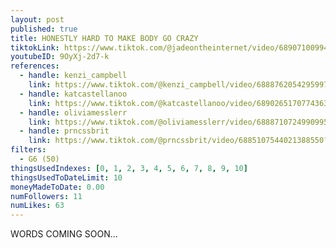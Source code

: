```yaml
---
layout: post
published: true
title: HONESTLY HARD TO MAKE BODY GO CRAZY
tiktokLink: https://www.tiktok.com/@jadeontheinternet/video/6890710099476663558?sender_device=pc&sender_web_id=6891999718790268421&is_from_webapp=1
youtubeID: 9OyXj-2d7-k
references:
  - handle: kenzi_campbell
    link: https://www.tiktok.com/@kenzi_campbell/video/6888762054295997698?sender_device=pc&sender_web_id=6891999718790268421&is_from_webapp=1
  - handle: katcastellanoo
    link: https://www.tiktok.com/@katcastellanoo/video/6890265170774363393?sender_device=pc&sender_web_id=6891999718790268421&is_from_webapp=1
  - handle: oliviamesslerr
    link: https://www.tiktok.com/@oliviamesslerr/video/6888710724990995717?sender_device=pc&sender_web_id=6891999718790268421&is_from_webapp=1
  - handle: prncssbrit
    link: https://www.tiktok.com/@prncssbrit/video/6885107544021388550?sender_device=pc&sender_web_id=6891999718790268421&is_from_webapp=1
filters:
  - G6 (50)
thingsUsedIndexes: [0, 1, 2, 3, 4, 5, 6, 7, 8, 9, 10]
thingsUsedToDateLimit: 10
moneyMadeToDate: 0.00
numFollowers: 11
numLikes: 63
---
```


WORDS COMING SOON...
